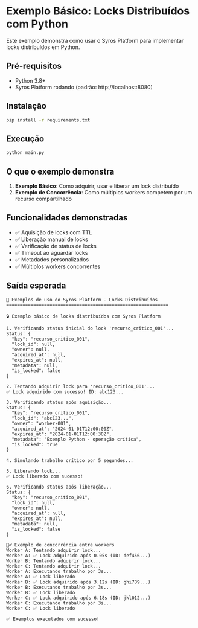 # Exemplo Básico: Locks Distribuídos com Python

Este exemplo demonstra como usar o Syros Platform para implementar locks distribuídos em Python.

## Pré-requisitos

- Python 3.8+
- Syros Platform rodando (padrão: http://localhost:8080)

## Instalação

```bash
pip install -r requirements.txt
```

## Execução

```bash
python main.py
```

## O que o exemplo demonstra

1. **Exemplo Básico**: Como adquirir, usar e liberar um lock distribuído
2. **Exemplo de Concorrência**: Como múltiplos workers competem por um recurso compartilhado

## Funcionalidades demonstradas

- ✅ Aquisição de locks com TTL
- ✅ Liberação manual de locks
- ✅ Verificação de status de locks
- ✅ Timeout ao aguardar locks
- ✅ Metadados personalizados
- ✅ Múltiplos workers concorrentes

## Saída esperada

```
🚀 Exemplos de uso do Syros Platform - Locks Distribuídos
============================================================

🔒 Exemplo básico de locks distribuídos com Syros Platform

1. Verificando status inicial do lock 'recurso_critico_001'...
Status: {
  "key": "recurso_critico_001",
  "lock_id": null,
  "owner": null,
  "acquired_at": null,
  "expires_at": null,
  "metadata": null,
  "is_locked": false
}

2. Tentando adquirir lock para 'recurso_critico_001'...
✅ Lock adquirido com sucesso! ID: abc123...

3. Verificando status após aquisição...
Status: {
  "key": "recurso_critico_001",
  "lock_id": "abc123...",
  "owner": "worker-001",
  "acquired_at": "2024-01-01T12:00:00Z",
  "expires_at": "2024-01-01T12:00:30Z",
  "metadata": "Exemplo Python - operação crítica",
  "is_locked": true
}

4. Simulando trabalho crítico por 5 segundos...

5. Liberando lock...
✅ Lock liberado com sucesso!

6. Verificando status após liberação...
Status: {
  "key": "recurso_critico_001",
  "lock_id": null,
  "owner": null,
  "acquired_at": null,
  "expires_at": null,
  "metadata": null,
  "is_locked": false
}

🏃‍♂️ Exemplo de concorrência entre workers
Worker A: Tentando adquirir lock...
Worker A: ✅ Lock adquirido após 0.05s (ID: def456...)
Worker B: Tentando adquirir lock...
Worker C: Tentando adquirir lock...
Worker A: Executando trabalho por 3s...
Worker A: ✅ Lock liberado
Worker B: ✅ Lock adquirido após 3.12s (ID: ghi789...)
Worker B: Executando trabalho por 3s...
Worker B: ✅ Lock liberado
Worker C: ✅ Lock adquirido após 6.18s (ID: jkl012...)
Worker C: Executando trabalho por 3s...
Worker C: ✅ Lock liberado

✅ Exemplos executados com sucesso!
```
